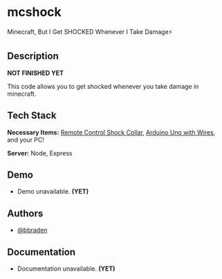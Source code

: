 # mcshock
Minecraft, But I Get SHOCKED Whenever I Take Damage⚡

## Description

**NOT FINISHED YET**

This code allows you to get shocked whenever you take damage in minecraft.


## Tech Stack

**Necessary Items:** [Remote Control Shock Collar](https://www.amazon.com/eXuby-Vibration-Intensity-Pocket-Size-Waterproof/dp/B0884QNS5V/ref=sr_1_1_sspa?keywords=exuby+tiny+shock+collar+for+small+dogs+5-15lbs&qid=1662484481&sprefix=exuby+%2Caps%2C97&sr=8-1-spons&psc=1&smid=A3M23PEJVX8J6R&spLa=ZW5jcnlwdGVkUXVhbGlmaWVyPUEyVVpBNUQ5M0NVSUQ3JmVuY3J5cHRlZElkPUEwOTcyNzczSzc2VTRVUzRUMzMmZW5jcnlwdGVkQWRJZD1BMDgyODExNTNISFZIMTIyUTZYMUEmd2lkZ2V0TmFtZT1zcF9hdGYmYWN0aW9uPWNsaWNrUmVkaXJlY3QmZG9Ob3RMb2dDbGljaz10cnVl), [Arduino Uno with Wires](https://www.amazon.com/ELEGOO-Project-Tutorial-Controller-Projects/dp/B01D8KOZF4/ref=sr_1_1_sspa?keywords=elegoo+arduino+kit&qid=1662484530&sr=8-1-spons&psc=1&spLa=ZW5jcnlwdGVkUXVhbGlmaWVyPUEzRTdPQ05BMklKRlg5JmVuY3J5cHRlZElkPUEwNzY5NDEzMk1GQURQMU5QVzlQQSZlbmNyeXB0ZWRBZElkPUEwOTE1MDY2MzhLWVhQOVdMOVNVQiZ3aWRnZXROYW1lPXNwX2F0ZiZhY3Rpb249Y2xpY2tSZWRpcmVjdCZkb05vdExvZ0NsaWNrPXRydWU=), and your PC!

**Server:** Node, Express


## Demo

- Demo unavailable. **(YET)**


## Authors

- [@bbraden](https://www.github.com/bbraden)


## Documentation

- Documentation unavailable. **(YET)**

